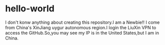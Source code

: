 # hello-world
I don't konw anything about creating this repository.I am a Newbie!!
I come from China's XinJiang uygur autonomous region.I login the LiuXin VPN to access the GitHub.So,you may see my IP is in the United States,but I am in China.
